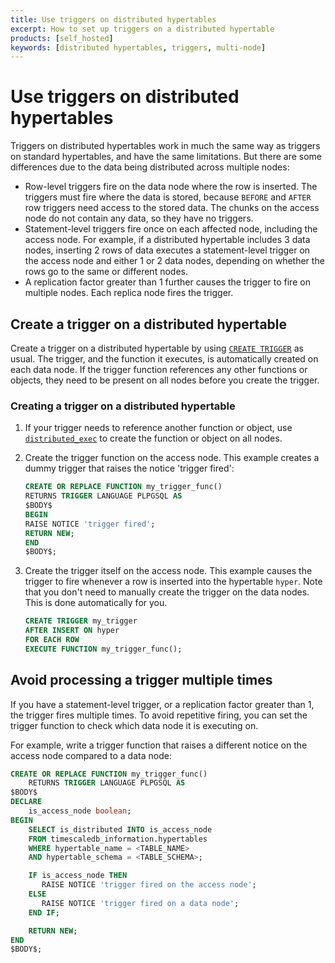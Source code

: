 ```yaml
---
title: Use triggers on distributed hypertables
excerpt: How to set up triggers on a distributed hypertable
products: [self_hosted]
keywords: [distributed hypertables, triggers, multi-node]
---
```


# Use triggers on distributed hypertables

Triggers on distributed hypertables work in much the same way as triggers on
standard hypertables, and have the same limitations. But there are some
differences due to the data being distributed across multiple nodes:

*   Row-level triggers fire on the data node where the row is inserted. The
    triggers must fire where the data is stored, because `BEFORE` and `AFTER`
    row triggers need access to the stored data. The chunks on the access node
    do not contain any data, so they have no triggers.
*   Statement-level triggers fire once on each affected node, including the
    access node. For example, if a distributed hypertable includes 3 data nodes,
    inserting 2 rows of data executes a statement-level trigger on the access
    node and either 1 or 2 data nodes, depending on whether the rows go to the
    same or different nodes.
*   A replication factor greater than 1 further causes
    the trigger to fire on multiple nodes. Each replica node fires the trigger.

## Create a trigger on a distributed hypertable

Create a trigger on a distributed hypertable by using [`CREATE
TRIGGER`][create-trigger] as usual. The trigger, and the function it executes,
is automatically created on each data node. If the trigger function references
any other functions or objects, they need to be present on all nodes before you
create the trigger.

<Procedure>

### Creating a trigger on a distributed hypertable

1.  If your trigger needs to reference another function or object, use
    [`distributed_exec`][distributed_exec] to create the function or object on
    all nodes.
1.  Create the trigger function on the access node. This example creates a dummy
    trigger that raises the notice 'trigger fired':

    ```sql
    CREATE OR REPLACE FUNCTION my_trigger_func()
    RETURNS TRIGGER LANGUAGE PLPGSQL AS
    $BODY$
    BEGIN
    RAISE NOTICE 'trigger fired';
    RETURN NEW;
    END
    $BODY$;
    ```

1.  Create the trigger itself on the access node. This example causes the
    trigger to fire whenever a row is inserted into the hypertable `hyper`. Note
    that you don't need to manually create the trigger on the data nodes. This is
    done automatically for you.

    ```sql
    CREATE TRIGGER my_trigger
    AFTER INSERT ON hyper
    FOR EACH ROW
    EXECUTE FUNCTION my_trigger_func();
    ```

</Procedure>

## Avoid processing a trigger multiple times

If you have a statement-level trigger, or a replication factor greater than 1,
the trigger fires multiple times. To avoid repetitive firing, you can set the
trigger function to check which data node it is executing on.

For example, write a trigger function that raises a different notice on the
access node compared to a data node:

```sql
CREATE OR REPLACE FUNCTION my_trigger_func()
    RETURNS TRIGGER LANGUAGE PLPGSQL AS
$BODY$
DECLARE
    is_access_node boolean;
BEGIN
    SELECT is_distributed INTO is_access_node
    FROM timescaledb_information.hypertables
    WHERE hypertable_name = <TABLE_NAME>
    AND hypertable_schema = <TABLE_SCHEMA>;

    IF is_access_node THEN
       RAISE NOTICE 'trigger fired on the access node';
    ELSE
       RAISE NOTICE 'trigger fired on a data node';
    END IF;

    RETURN NEW;
END
$BODY$;
```

[create-trigger]: https://www.postgresql.org/docs/current/sql-createtrigger.html
[distributed_exec]: /api/:currentVersion:/distributed-hypertables/distributed_exec/
